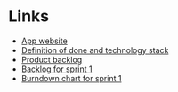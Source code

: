 Links
===
* [App website](https://bookrec-frontend.herokuapp.com/)
* [Definition of done and technology stack](definition-and-stack.md)
* [Product backlog](https://helsinkifi-my.sharepoint.com/:x:/g/personal/gadamson_ad_helsinki_fi/EaBFDDpmDTFNs5V0jFAsA3ABkgP_PZ7NUz5YkMXjyY-Ybw?e=hUmNol)
* [Backlog for sprint 1](https://trello.com/b/LG5QtBCT/sprint-backlog-1)  
* [Burndown chart for sprint 1](https://BurndownForTrello.com/share/hixn5gninl)  
